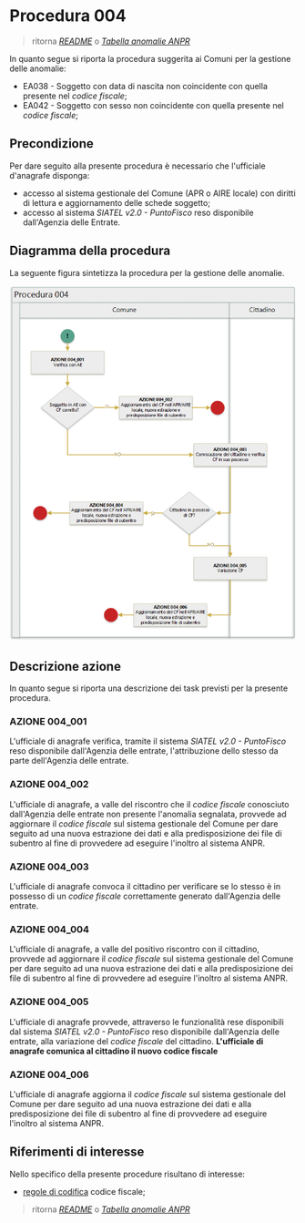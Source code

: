# Procedura 004

> ritorna [*README*](../README.md) o [*Tabella anomalie ANPR*](../TAB01_ANOMALIE_ANPR.md)

In quanto segue si riporta la procedura suggerita ai Comuni per la gestione delle anomalie: 

- EA038 - Soggetto con data di nascita non coincidente con quella presente nel *codice fiscale*;
- EA042 - Soggetto con sesso non coincidente con quella presente nel *codice fiscale*; 


## Precondizione
Per dare seguito alla presente procedura è necessario che l'ufficiale d'anagrafe disponga:

- accesso al sistema gestionale del Comune (APR o AIRE locale) con diritti di lettura e aggiornamento delle schede soggetto;
- accesso al sistema *SIATEL v2.0 - PuntoFisco* reso disponibile dall'Agenzia delle Entrate. 

## Diagramma della procedura
La seguente figura sintetizza la procedura per la gestione delle anomalie.

![Swimlane diagram procedura 004](image/image004.png)

## Descrizione azione
In quanto segue si riporta una descrizione dei task previsti per la presente procedura.

### AZIONE 004_001
L'ufficiale di anagrafe verifica, tramite il sistema *SIATEL v2.0 - PuntoFisco* reso disponibile dall'Agenzia delle entrate, l'attribuzione dello stesso da parte dell'Agenzia delle entrate.

### AZIONE 004_002
L'ufficiale di anagrafe, a valle del riscontro che il *codice fiscale* conosciuto dall'Agenzia delle entrate non presente l'anomalia segnalata, provvede ad aggiornare il *codice fiscale* sul sistema gestionale del Comune per dare seguito ad una nuova estrazione dei dati e alla predisposizione dei file di subentro al fine di provvedere ad eseguire l'inoltro al sistema ANPR.

### AZIONE 004_003
L'ufficiale di anagrafe convoca il cittadino per verificare se lo stesso è in possesso di un *codice fiscale* correttamente generato dall'Agenzia delle entrate.

### AZIONE 004_004
L'ufficiale di anagrafe, a valle del positivo riscontro con il cittadino, provvede ad aggiornare il *codice fiscale* sul sistema gestionale del Comune per dare seguito ad una nuova estrazione dei dati e alla predisposizione dei file di subentro al fine di provvedere ad eseguire l'inoltro al sistema ANPR.


### AZIONE 004_005
L'ufficiale di anagrafe provvede, attraverso le funzionalità rese disponibili dal sistema *SIATEL v2.0 - PuntoFisco* reso disponibile dall'Agenzia delle entrate, alla variazione del *codice fiscale* del cittadino.
**L'ufficiale di anagrafe comunica al cittadino il nuovo codice fiscale** 

### AZIONE 004_006
L'ufficiale di anagrafe aggiorna il *codice fiscale* sul sistema gestionale del Comune per dare seguito ad una nuova estrazione dei dati e alla predisposizione dei file di subentro al fine di provvedere ad eseguire l'inoltro al sistema ANPR.

## Riferimenti di interesse
Nello specifico della presente procedure risultano di interesse:

- [regole di codifica](http://www.agenziaentrate.gov.it/wps/content/Nsilib/Nsi/Home/CosaDeviFare/Richiedere/Codice+fiscale+e+tessera+sanitaria/Richiesta+TS_CF/SchedaI/Informazioni+codificazione+pf/) codice fiscale;


> ritorna [*README*](../README.md) o [*Tabella anomalie ANPR*](../TAB01_ANOMALIE_ANPR.md)
